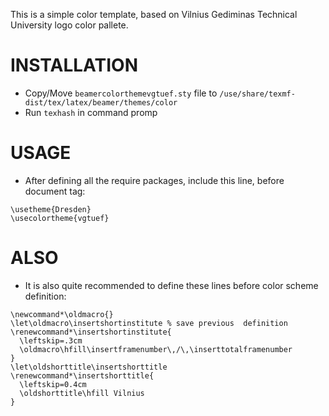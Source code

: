 This is a simple color template, based on Vilnius Gediminas Technical University logo color pallete.


# INSTALLATION
* Copy/Move `beamercolorthemevgtuef.sty` file to `/use/share/texmf-dist/tex/latex/beamer/themes/color`
* Run `texhash` in command promp


# USAGE
* After defining all the require packages, include this line, before document tag:

```
\usetheme{Dresden}
\usecolortheme{vgtuef}
```

# ALSO
* It is also quite recommended to define these lines before color scheme definition:

```
\newcommand*\oldmacro{}
\let\oldmacro\insertshortinstitute % save previous 	definition
\renewcommand*\insertshortinstitute{
  \leftskip=.3cm
  \oldmacro\hfill\insertframenumber\,/\,\inserttotalframenumber
}
\let\oldshorttitle\insertshorttitle
\renewcommand*\insertshorttitle{
  \leftskip=0.4cm
  \oldshorttitle\hfill Vilnius
}
```
